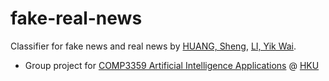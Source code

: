 # fake-real-news
Classifier for fake news and real news by [HUANG, Sheng](https://github.com/vicw0ng-hk), [LI, Yik Wai](https://github.com/liyikwai).

- Group project for [COMP3359 Artificial Intelligence Applications](https://www.cs.hku.hk/index.php/programmes/course-offered?infile=2020/comp3359.html, "COMP3359 Artificial Intelligence Applications [Section 2A, 2020]") @ [HKU](https://hku.hk)

